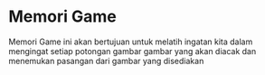 # Memori Game

Memori Game ini akan bertujuan untuk melatih ingatan kita dalam mengingat setiap potongan gambar gambar yang akan diacak dan menemukan pasangan dari gambar yang disediakan
